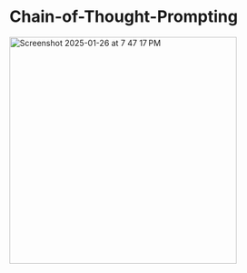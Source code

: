 # Chain-of-Thought-Prompting

<img width="400" alt="Screenshot 2025-01-26 at 7 47 17 PM" src="https://github.com/user-attachments/assets/f895a4f7-37f3-4b3b-a796-aead771dc61e" />

